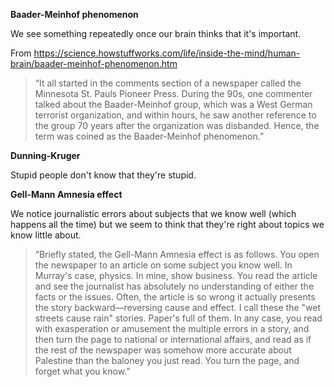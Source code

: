 **Baader-Meinhof phenomenon**

We see something repeatedly once our brain thinks that it's important.

From <https://science.howstuffworks.com/life/inside-the-mind/human-brain/baader-meinhof-phenomenon.htm>

> “It all started in the comments section of a newspaper called the Minnesota St. Pauls Pioneer Press. During the 90s, one commenter talked about the Baader-Meinhof group, which was a West German terrorist organization, and within hours, he saw another reference to the group 70 years after the organization was disbanded. Hence, the term was coined as the Baader-Meinhof phenomenon.”


**Dunning-Kruger** 

Stupid people don't know that they're stupid.

**Gell-Mann Amnesia effect**

We notice journalistic errors about subjects that we know well (which happens all the time) but we seem to think that they're right about topics we know little about.

> “Briefly stated, the Gell-Mann Amnesia effect is as follows. You open the newspaper to an article on some subject you know well. In Murray's case, physics. In mine, show business. You read the article and see the journalist has absolutely no understanding of either the facts or the issues. Often, the article is so wrong it actually presents the story backward—reversing cause and effect. I call these the "wet streets cause rain" stories. Paper's full of them.
> In any case, you read with exasperation or amusement the multiple errors in a story, and then turn the page to national or international affairs, and read as if the rest of the newspaper was somehow more accurate about Palestine than the baloney you just read. You turn the page, and forget what you know.”
